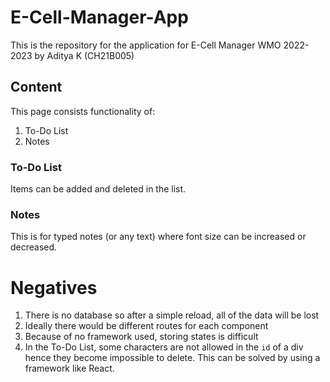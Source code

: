# E-Cell-Manager-App

This is the repository for the application for E-Cell Manager WMO 2022-2023 by Aditya K (CH21B005)

<h2>Content</h2>

This page consists functionality of:

1. To-Do List
2. Notes

<h3>To-Do List</h3>

Items can be added and deleted in the list.

<h3>Notes</h3>

This is for typed notes (or any text) where font size can be increased or decreased.

<h1>Negatives</h1>

1. There is no database so after a simple reload, all of the data will be lost
2. Ideally there would be different routes for each component
3. Because of no framework used, storing states is difficult
4. In the To-Do List, some characters are not allowed in the `id` of a div hence they become impossible to delete. This can be solved by using a framework like React.
